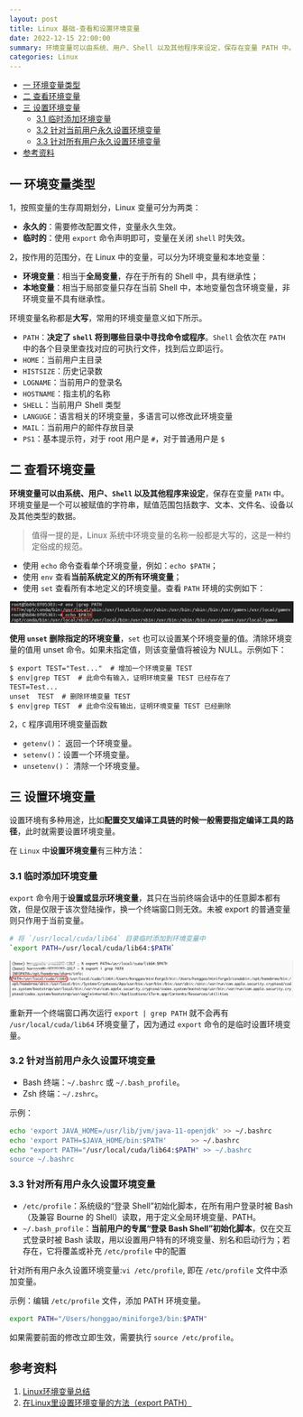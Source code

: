 ```yaml
---
layout: post
title: Linux 基础-查看和设置环境变量
date: 2022-12-15 22:00:00
summary: 环境变量可以由系统、用户、Shell 以及其他程序来设定，保存在变量 PATH 中。环境变量是一个可以被赋值的字符串，赋值范围包括数字、文本、文件名等。
categories: Linux
---
```



- [一 环境变量类型](#一-环境变量类型)
- [二 查看环境变量](#二-查看环境变量)
- [三 设置环境变量](#三-设置环境变量)
  - [3.1 临时添加环境变量](#31-临时添加环境变量)
  - [3.2 针对当前用户永久设置环境变量](#32-针对当前用户永久设置环境变量)
  - [3.3 针对所有用户永久设置环境变量](#33-针对所有用户永久设置环境变量)
- [参考资料](#参考资料)

## 一 环境变量类型

1，按照变量的生存周期划分，Linux 变量可分为两类：

+ **永久的**：需要修改配置文件，变量永久生效。
+ **临时的**：使用 `export` 命令声明即可，变量在关闭 `shell` 时失效。

2，按作用的范围分，在 Linux 中的变量，可以分为环境变量和本地变量：

+ **环境变量**：相当于**全局变量**，存在于所有的 Shell 中，具有继承性；
+ **本地变量**：相当于局部变量只存在当前 Shell 中，本地变量包含环境变量，非环境变量不具有继承性。

环境变量名称都是**大写**，常用的环境变量意义如下所示。

+ `PATH`：**决定了 `shell` 将到哪些目录中寻找命令或程序**。`Shell` 会依次在 `PATH` 中的各个目录里查找对应的可执行文件，找到后立即运行。
+ `HOME`：当前用户主目录
+ `HISTSIZE`：历史记录数
+ `LOGNAME`：当前用户的登录名
+ `HOSTNAME`：指主机的名称
+ `SHELL`：当前用户 Shell 类型
+ `LANGUGE`：语言相关的环境变量，多语言可以修改此环境变量
+ `MAIL`：当前用户的邮件存放目录
+ `PS1`：基本提示符，对于 root 用户是 `#`，对于普通用户是 `$`

## 二 查看环境变量

**环境变量可以由系统、用户、`Shell` 以及其他程序来设定**，保存在变量 `PATH` 中。环境变量是一个可以被赋值的字符串，赋值范围包括数字、文本、文件名、设备以及其他类型的数据。
> 值得一提的是，Linux 系统中环境变量的名称一般都是大写的，这是一种约定俗成的规范。

- 使用 `echo` 命令查看单个环境变量，例如：`echo $PATH`；
- 使用 `env` 查看**当前系统定义的所有环境变量**；
- 使用 `set` 查看所有本地定义的环境变量。查看 `PATH` 环境的实例如下：

![PATH环境](../images/linux_basic/PATH环境.png)

**使用 `unset` 删除指定的环境变量**，`set` 也可以设置某个环境变量的值。清除环境变量的值用 unset 命令。如果未指定值，则该变量值将被设为 NULL。示例如下：

```shell
$ export TEST="Test..."  # 增加一个环境变量 TEST
$ env|grep TEST  # 此命令有输入，证明环境变量 TEST 已经存在了
TEST=Test...
unset  TEST  # 删除环境变量 TEST
$ env|grep TEST  # 此命令没有输出，证明环境变量 TEST 已经删除
```

2，`C` 程序调用环境变量函数

+ `getenv()`： 返回一个环境变量。
+ `setenv()`：设置一个环境变量。
+ `unsetenv()`： 清除一个环境变量。

## 三 设置环境变量

设置环境有多种用途，比如**配置交叉编译工具链的时候一般需要指定编译工具的路径**，此时就需要设置环境变量。

在 `Linux` 中**设置环境变量**有三种方法：

### 3.1 临时添加环境变量 

`export` 命令用于**设置或显示环境变量**，其只在当前终端会话中的任意脚本都有效，但是仅限于该次登陆操作，换一个终端窗口则无效。未被 export 的普通变量则只作用于当前变量。

```bash
# 将 `/usr/local/cuda/lib64` 目录临时添加到环境变量中
`export PATH=/usr/local/cuda/lib64:$PATH`
```

![export](../images/linux_basic/export.jpg)

重新开一个终端窗口再次运行 `export | grep PATH` 就不会再有 `/usr/local/cuda/lib64` 环境变量了，因为通过 `export` 命令的是临时设置环境变量。

### 3.2 针对当前用户永久设置环境变量

- Bash 终端：`~/.bashrc` 或 `~/.bash_profile`。
- Zsh 终端：`~/.zshrc`。

示例：

```bash
echo 'export JAVA_HOME=/usr/lib/jvm/java-11-openjdk' >> ~/.bashrc
echo 'export PATH=$JAVA_HOME/bin:$PATH'      >> ~/.bashrc
echo "export PATH="/usr/local/cuda/lib64:$PATH" >> ~/.bashrc
source ~/.bashrc
```

### 3.3 针对所有用户永久设置环境变量

- `/etc/profile`：系统级的“登录 Shell”初始化脚本，在所有用户登录时被 Bash（及兼容 Bourne 的 Shell）读取，用于定义全局环境变量、PATH。
- `~/.bash_profile`：**当前用户的专属“登录 Bash Shell”初始化脚本**，仅在交互式登录时被 Bash 读取，用以设置用户特有的环境变量、别名和启动行为；若存在，它将覆盖或补充 `/etc/profile` 中的配置 

针对所有用户永久设置环境变量:`vi /etc/profile`, 即在 `/etc/profile` 文件中添加变量。

示例：编辑 `/etc/profile` 文件，添加 PATH 环境变量。

```bash
export PATH="/Users/honggao/miniforge3/bin:$PATH"
```

如果需要前面的修改立即生效，需要执行 `source /etc/profile`。

## 参考资料

1. [Linux环境变量总结](https://www.jianshu.com/p/ac2bc0ad3d74)
2. [在Linux里设置环境变量的方法（export PATH）](https://www.cnblogs.com/amboyna/archive/2008/03/08/1096024.html)